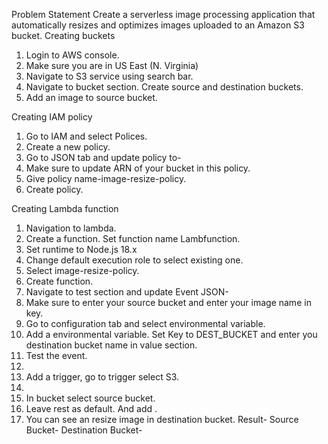 Problem Statement
Create a serverless image processing application that automatically resizes and optimizes images uploaded to an Amazon S3 bucket.
Creating buckets
1.	Login to AWS console.
2.	Make sure you are in US East (N. Virginia)
3.	Navigate to S3 service using search bar.
4.	Navigate to bucket section. Create source and destination buckets.
5.	Add an image to source bucket.

 
Creating IAM policy
1.	Go to IAM and select Polices.
2.	Create a new policy.
3.	Go to JSON tab and update policy to- 
4.	Make sure to update ARN of your bucket in this policy.
5.	Give policy name-image-resize-policy.
6.	Create policy.
                                                                                                      








Creating Lambda function
1.	Navigation to lambda.
2.	Create a function. Set function name Lambfunction.
3.	Set runtime to Node.js 18.x
4.	Change default execution role to select existing one.
5.	Select image-resize-policy.
6.	Create function.
7.	Navigate to test section and update Event JSON- 
8.	Make sure to enter your source bucket and enter your image name in key.
9.	 Go to configuration tab and select environmental variable.
10.	Add a environmental variable. Set Key to DEST_BUCKET and enter you destination bucket name in value section.
11.	Test the event.
12.	 
13.	Add a trigger, go to trigger select S3.
14.	 
15.	In bucket select source bucket.
16.	Leave rest as default. And add .
17.	You can see an resize image in destination bucket.
Result-
Source Bucket- 
Destination Bucket-
 

